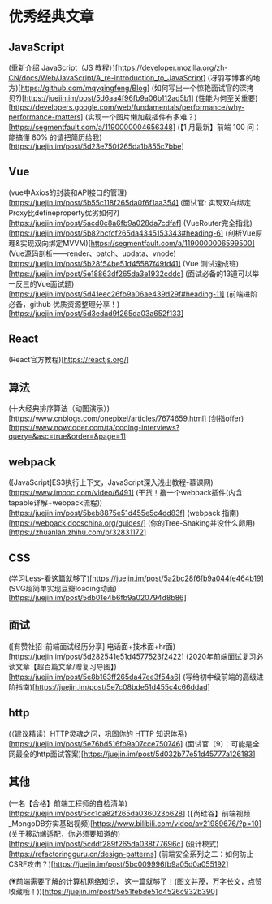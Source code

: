 # 优秀经典文章

## JavaScript
(重新介绍 JavaScript（JS 教程）)[https://developer.mozilla.org/zh-CN/docs/Web/JavaScript/A_re-introduction_to_JavaScript]
(冴羽写博客的地方)[https://github.com/mqyqingfeng/Blog]
(如何写出一个惊艳面试官的深拷贝?)[https://juejin.im/post/5d6aa4f96fb9a06b112ad5b1]
(性能为何至关重要)[https://developers.google.com/web/fundamentals/performance/why-performance-matters]
(实现一个图片懒加载插件有多难？)[https://segmentfault.com/a/1190000004656348]
(【1 月最新】前端 100 问：能搞懂 80% 的请把简历给我)[https://juejin.im/post/5d23e750f265da1b855c7bbe]


## Vue
(vue中Axios的封装和API接口的管理)[https://juejin.im/post/5b55c118f265da0f6f1aa354]
(面试官: 实现双向绑定Proxy比defineproperty优劣如何?)[https://juejin.im/post/5acd0c8a6fb9a028da7cdfaf]
(VueRouter完全指北)[https://juejin.im/post/5b82bcfcf265da4345153343#heading-6]
(剖析Vue原理&实现双向绑定MVVM)[https://segmentfault.com/a/1190000006599500]
(Vue源码剖析——render、patch、updata、vnode)[https://juejin.im/post/5b28f54be51d45587f49fd41]
(Vue 测试速成班)[https://juejin.im/post/5e18863df265da3e1932cddc]
(面试必备的13道可以举一反三的Vue面试题)[https://juejin.im/post/5d41eec26fb9a06ae439d29f#heading-11]
(前端进阶必备，github 优质资源整理分享！)[https://juejin.im/post/5d3edad9f265da03a652f133]

## React
(React官方教程)[https://reactjs.org/]


## 算法
(十大经典排序算法（动图演示）)[https://www.cnblogs.com/onepixel/articles/7674659.html]
(剑指offer)[https://www.nowcoder.com/ta/coding-interviews?query=&asc=true&order=&page=1]

## webpack
([JavaScript]ES3执行上下文，JavaScript深入浅出教程-慕课网)[https://www.imooc.com/video/6491]
(干货！撸一个webpack插件(内含tapable详解+webpack流程))[https://juejin.im/post/5beb8875e51d455e5c4dd83f]
(webpack 指南)[https://webpack.docschina.org/guides/]
(你的Tree-Shaking并没什么卵用)[https://zhuanlan.zhihu.com/p/32831172]

## CSS
(学习Less-看这篇就够了)[https://juejin.im/post/5a2bc28f6fb9a044fe464b19]
(SVG超简单实现豆瓣loading动画)[https://juejin.im/post/5db01e4b6fb9a020794d8b86]

## 面试
([有赞社招-前端面试经历分享] 电话面+技术面+hr面)[https://juejin.im/post/5d282541e51d4577523f2422]
(2020年前端面试复习必读文章【超百篇文章/赠复习导图】)[https://juejin.im/post/5e8b163ff265da47ee3f54a6]
(写给初中级前端的高级进阶指南)[https://juejin.im/post/5e7c08bde51d455c4c66ddad]

## http
(（建议精读）HTTP灵魂之问，巩固你的 HTTP 知识体系)[https://juejin.im/post/5e76bd516fb9a07cce750746]
(面试官（9）：可能是全网最全的http面试答案)[https://juejin.im/post/5d032b77e51d45777a126183]

## 其他
(一名【合格】前端工程师的自检清单)[https://juejin.im/post/5cc1da82f265da036023b628]
(【尚硅谷】前端视频_MongoDB夯实基础视频)[https://www.bilibili.com/video/av21989676/?p=10]
(关于移动端适配，你必须要知道的)[https://juejin.im/post/5cddf289f265da038f77696c]
(设计模式)[https://refactoringguru.cn/design-patterns]
(前端安全系列之二：如何防止CSRF攻击？)[https://juejin.im/post/5bc009996fb9a05d0a055192]


(💗前端需要了解的计算机网络知识， 这一篇就够了！(图文并茂，万字长文，点赞收藏哦！))[https://juejin.im/post/5e51febde51d4526c932b390]











